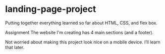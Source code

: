 # landing-page-project
Putting together everything learned so far about HTML, CSS, and flex box.


Assignment
The website I'm creating has 4 main sections (and a footer).

Not worried about making this project look nice on a mobile device. I’ll learn that later.